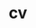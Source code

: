 ---
layout: default
permalink: /cv/
title: cv
nav: true
nav_order: 4
redirect_to: /assets/pdf/SAFE_Arleth_CV.pdf
---